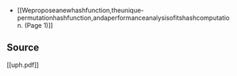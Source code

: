 - [[Weproposeanewhashfunction,theunique-permutationhashfunction,andaperformanceanalysisofitshashcomputation. (Page 1)]]

## Source
[[uph.pdf]]